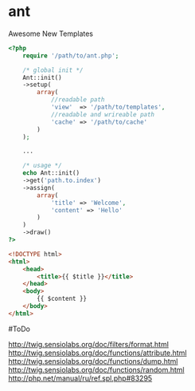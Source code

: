 # ant
Awesome New Templates

```PHP
<?php
	require '/path/to/ant.php';

	/* global init */
	Ant::init()
	->setup(
		array(
			//readable path
			'view'  => '/path/to/templates',
			//readable and wrireable path
			'cache' => '/path/to/cache'
		)
	);

	...

	/* usage */
	echo Ant::init()
	->get('path.to.index')
	->assign(
		array(
			'title' => 'Welcome',
			'content' => 'Hello'
		)
	)
	->draw()
?>

```

```HTML
<!DOCTYPE html>
<html>
	<head>
		<title>{{ $title }}</title>
	</head>
	<body>
		{{ $content }}
	</body>
</html>

```

#ToDo

http://twig.sensiolabs.org/doc/filters/format.html
http://twig.sensiolabs.org/doc/functions/attribute.html
http://twig.sensiolabs.org/doc/functions/dump.html
http://twig.sensiolabs.org/doc/functions/random.html
http://php.net/manual/ru/ref.spl.php#83295

